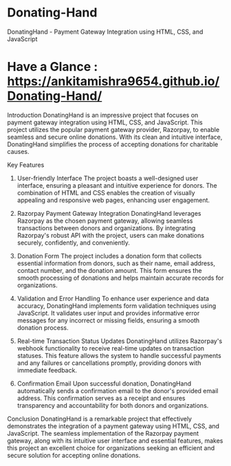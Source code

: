 # Donating-Hand
 DonatingHand - Payment Gateway Integration using HTML, CSS, and JavaScript
 # Have a Glance : https://ankitamishra9654.github.io/Donating-Hand/
Introduction
DonatingHand is an impressive project that focuses on payment gateway integration using HTML, CSS, and JavaScript. This project utilizes the popular payment gateway provider, Razorpay, to enable seamless and secure online donations. With its clean and intuitive interface, DonatingHand simplifies the process of accepting donations for charitable causes.

Key Features
1. User-friendly Interface
The project boasts a well-designed user interface, ensuring a pleasant and intuitive experience for donors. The combination of HTML and CSS enables the creation of visually appealing and responsive web pages, enhancing user engagement.

2. Razorpay Payment Gateway Integration
DonatingHand leverages Razorpay as the chosen payment gateway, allowing seamless transactions between donors and organizations. By integrating Razorpay's robust API with the project, users can make donations securely, confidently, and conveniently.

3. Donation Form
The project includes a donation form that collects essential information from donors, such as their name, email address, contact number, and the donation amount. This form ensures the smooth processing of donations and helps maintain accurate records for organizations.

4. Validation and Error Handling
To enhance user experience and data accuracy, DonatingHand implements form validation techniques using JavaScript. It validates user input and provides informative error messages for any incorrect or missing fields, ensuring a smooth donation process.

5. Real-time Transaction Status Updates
DonatingHand utilizes Razorpay's webhook functionality to receive real-time updates on transaction statuses. This feature allows the system to handle successful payments and any failures or cancellations promptly, providing donors with immediate feedback.

6. Confirmation Email
Upon successful donation, DonatingHand automatically sends a confirmation email to the donor's provided email address. This confirmation serves as a receipt and ensures transparency and accountability for both donors and organizations.

Conclusion
DonatingHand is a remarkable project that effectively demonstrates the integration of a payment gateway using HTML, CSS, and JavaScript. The seamless implementation of the Razorpay payment gateway, along with its intuitive user interface and essential features, makes this project an excellent choice for organizations seeking an efficient and secure solution for accepting online donations.
